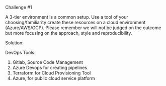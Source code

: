 Challenge #1

A 3-tier environment is a common setup. Use a tool of your choosing/familiarity create these resources on a cloud environment (Azure/AWS/GCP). Please remember we will not be judged on the outcome but more focusing on the approach, style and reproducibility.

Solution:

DevOps Tools:

1. Gitlab, Source Code Management
2. Azure Devops for creating pipelines
3. Terraform for Cloud Provisioning Tool
4. Azure, for public cloud service platform
























